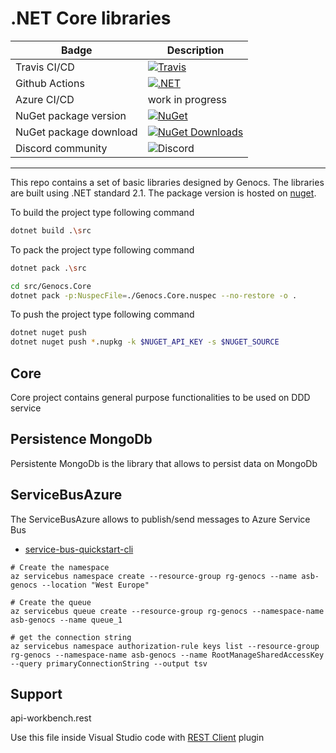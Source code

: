 # .NET Core libraries 



| Badge                    | Description                    |
| ------------------------ | ------------------------------ |
| Travis CI/CD             | [![Travis](https://travis-ci.org/Genocs/genocs-library.svg?branch=master)](https://travis-ci.org/Genocs/genocs-library)       |
| Github Actions           | [![.NET](https://github.com/Genocs/genocs-library/actions/workflows/build_and_test.yml/badge.svg)](https://github.com/Genocs/genocs-library/actions/workflows/build_and_test.yml)     |
| Azure CI/CD              | work in progress |
| NuGet package version    | [![NuGet](https://img.shields.io/badge/nuget-v1.0.2-blue)](https://www.nuget.org/packages/Genocs.Core) |
| NuGet package download   | [![NuGet Downloads](https://img.shields.io/nuget/dt/Genocs.Core.svg)](https://www.nuget.org/packages/Genocs.Core) |
| Discord community        | ![Discord](https://dcbadge.vercel.app/api/shield/461057072054927361?style=flat-square)  |


----

This repo contains a set of basic libraries designed by Genocs. The libraries are built using .NET standard 2.1. The package version is hosted on [nuget](https://www.nuget.org/packages).


To build the project type following command
``` bash
dotnet build .\src
```

To pack the project type following command
``` bash
dotnet pack .\src

cd src/Genocs.Core
dotnet pack -p:NuspecFile=./Genocs.Core.nuspec --no-restore -o .
```


To push the project type following command
``` bash
dotnet nuget push
dotnet nuget push *.nupkg -k $NUGET_API_KEY -s $NUGET_SOURCE
```
## Core

Core project contains general purpose functionalities to be used on DDD service

## Persistence MongoDb

Persistente  MongoDb is the library that allows to persist data on MongoDb

## ServiceBusAzure
The ServiceBusAzure allows to publish/send messages to Azure Service Bus

- [service-bus-quickstart-cli](https://docs.microsoft.com/en-us/azure/service-bus-messaging/service-bus-quickstart-cli)


``` PS
# Create the namespace
az servicebus namespace create --resource-group rg-genocs --name asb-genocs --location "West Europe"

# Create the queue
az servicebus queue create --resource-group rg-genocs --namespace-name asb-genocs --name queue_1

# get the connection string
az servicebus namespace authorization-rule keys list --resource-group rg-genocs --namespace-name asb-genocs --name RootManageSharedAccessKey --query primaryConnectionString --output tsv 

```


## Support

api-workbench.rest

Use this file inside Visual Studio code with [REST Client](https://marketplace.visualstudio.com/items?itemName=humao.rest-client) plugin 

